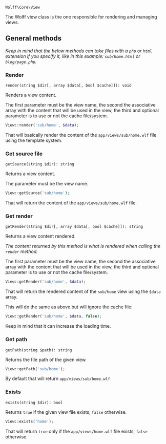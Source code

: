`Wolff\Core\View`

The Wolff view class is the one responsible for rendering and managing views.

## General methods

_Keep in mind that the below methods can take files with a `php` or `html` extension if you specify it, like in this example: `sub/home.html` or `blog/page.php`._

### Render

`render(string $dir[, array $data[, bool $cache]]): void`

Renders a view content.

The first parameter must be the view name, the second the associative array with the content that will be used in the view, the third and optional parameter is to use or not the cache file/system.

```php
View::render('sub/home', $data);
```

That will basically render the content of the `app/views/sub/home.wlf` file using the template system.

### Get source file

`getSource(string $dir): string`

Returns a view content.

The parameter must be the view name.

```php
View::getSource('sub/home');
```

That will return the content of the `app/views/sub/home.wlf` file.

### Get render

`getRender(string $dir[, array $data[, bool $cache]]): string`

Returns a view content rendered.

_The content returned by this method is what is rendered when calling the `render` method._

The first parameter must be the view name, the second the associative array with the content that will be used in the view, the third and optional parameter is to use or not the cache file/system.

```php
View::getRender('sub/home', $data);
```

That will return the rendered content of the `sub/home` view using the `$data` array.

This will do the same as above but will ignore the cache file:

```php
View::getRender('sub/home', $data, false);
```

Keep in mind that it can increase the loading time.

### Get path

`getPath(string $path): string`

Returns the file path of the given view.

```php
View::getPath('sub/home');
```

By default that will return `app/views/sub/home.wlf`

### Exists

`exists(string $dir): bool`

Returns `true` if the given view file exists, `false` otherwise.

```php
View::exists('home');
```

That will return `true` only if the `app/views/home.wlf` file exists, `false` otherwise.
